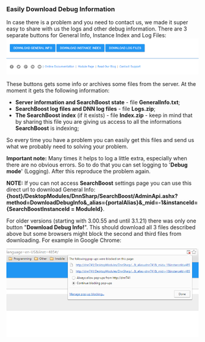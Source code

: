 ### Easily Download Debug Information

In case there is a problem and you need to contact us, we made it super easy to share with us the logs and other debug information. There are 3 separate buttons for General Info, Instance Index and Log Files:
![](/search-boost/getting-started/Assets/1.png)

These buttons gets some info or archives some files from the server. At the moment it gets the following information:
* **Server information and SearchBoost state** - file **GeneralInfo.txt**;
* **SearchBoost log files and DNN log files** - file **Logs.zip**;
* **The SearchBoost index** (if it exists) - file **Index.zip** - keep in mind that by sharing this file you are giving us access to all the informations **SearchBoost** is indexing;

So every time you have a problem you can easily get this files and send us what we probably need to solving your problem.

**Important note:** Many times it helps to log a little extra, especially when there are no obvious errors. So to do that you can set logging to '**Debug mode**' (Logging). After this reproduce the problem again.

**NOTE:** If you can not access **SearchBoost** settings page you can use this direct url to download General Info: **{host}/DesktopModules/DnnSharp/SearchBoost/AdminApi.ashx?method=DownloadDebugInfo&_alias={portalAlias}&_mid=-1&instanceId={SearchBoostInstanceId = ModuleId}**.

For older versions (starting with 3.00.55 and until 3.1.21) there was only one button "**Download Debug Info!**".
This should download all 3 files described above but some browsers might block the second and third files from downloading. For example in Google Chrome:

![](/search-boost/getting-started/Assets/2.png)